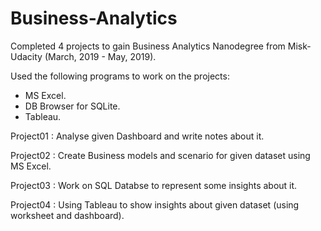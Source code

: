 # Business-Analytics

Completed 4 projects to gain Business Analytics Nanodegree from Misk-Udacity (March, 2019 - May, 2019).

Used the following programs to work on the projects:
- MS Excel.
- DB Browser for SQLite.
- Tableau.

Project01 : Analyse given Dashboard and write notes about it.

Project02 : Create Business models and scenario for given dataset using MS Excel.

Project03 : Work on SQL Databse to represent some insights about it.

Project04 : Using Tableau to show insights about given dataset (using worksheet and dashboard).
